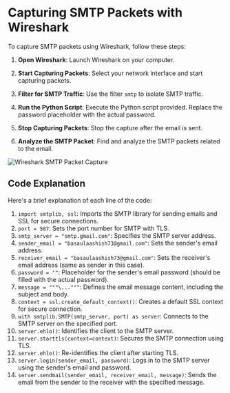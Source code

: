 # Capturing SMTP Packets with Wireshark

To capture SMTP packets using Wireshark, follow these steps:

1. **Open Wireshark**: Launch Wireshark on your computer.

2. **Start Capturing Packets**: Select your network interface and start capturing packets.

3. **Filter for SMTP Traffic**: Use the filter `smtp` to isolate SMTP traffic.

4. **Run the Python Script**: Execute the Python script provided. Replace the password placeholder with the actual password.

5. **Stop Capturing Packets**: Stop the capture after the email is sent.

6. **Analyze the SMTP Packet**: Find and analyze the SMTP packets related to the email.

![Wireshark SMTP Packet Capture](placeholder-for-your-image-url)



## Code Explanation

Here's a brief explanation of each line of the code:

1. `import smtplib, ssl`: Imports the SMTP library for sending emails and SSL for secure connections.
2. `port = 587`: Sets the port number for SMTP with TLS.
3. `smtp_server = "smtp.gmail.com"`: Specifies the SMTP server address.
4. `sender_email = "basaulaashish73@gmail.com"`: Sets the sender's email address.
5. `receiver_email = "basaulaashish73@gmail.com"`: Sets the receiver's email address (same as sender in this case).
6. `password = ""`: Placeholder for the sender's email password (should be filled with the actual password).
7. `message = """\..."""`: Defines the email message content, including the subject and body.
8. `context = ssl.create_default_context()`: Creates a default SSL context for secure connection.
9. `with smtplib.SMTP(smtp_server, port) as server`: Connects to the SMTP server on the specified port.
10. `server.ehlo()`: Identifies the client to the SMTP server.
11. `server.starttls(context=context)`: Secures the SMTP connection using TLS.
12. `server.ehlo()`: Re-identifies the client after starting TLS.
13. `server.login(sender_email, password)`: Logs in to the SMTP server using the sender's email and password.
14. `server.sendmail(sender_email, receiver_email, message)`: Sends the email from the sender to the receiver with the specified message.
